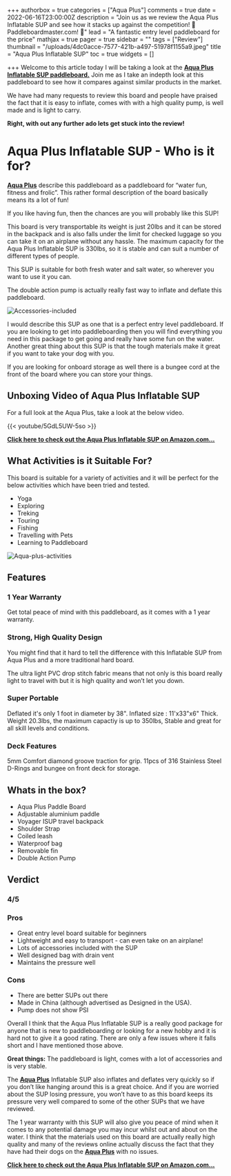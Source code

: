 +++
authorbox = true
categories = ["Aqua Plus"]
comments = true
date = 2022-06-16T23:00:00Z
description = "Join us as we review the Aqua Plus Inflatable SUP and see how it stacks up against the competition! 🛶 Paddleboardmaster.com! 🛶"
lead = "A fantastic entry level paddleboard for the price"
mathjax = true
pager = true
sidebar = ""
tags = ["Review"]
thumbnail = "/uploads/4dc0acce-7577-421b-a497-51978f1155a9.jpeg"
title = "Aqua Plus Inflatable SUP"
toc = true
widgets = []

+++
Welcome to this article today I will be taking a look at the [**Aqua Plus Inflatable SUP paddleboard.**](https://www.amazon.com/Aqua-Plus-Inflatable-Backpack-Shoulder/dp/B07PLXK7WL?th=1&linkCode=ll1&tag=paddleboardmaster-20&linkId=89e5e6a45844be45e876190dd8fc55f2&language=en_US&ref_=as_li_ss_tl) Join me as I take an indepth look at this paddleboard to see how it compares against similar products in the market.

We have had many requests to review this board and people have praised the fact that it is easy to inflate, comes with with a high quality pump, is well made and is light to carry.

**Right, with out any further ado lets get stuck into the review!**

# Aqua Plus Inflatable SUP - Who is it for?

[**Aqua Plus**](/categories/aqua-plus/) describe this paddleboard as a paddleboard for “water fun, fitness and frolic”.  This rather formal description of the board basically means its a lot of fun!

If you like having fun, then the chances are you will probably like this SUP!

This board is very transportable its weight is just 20lbs and it can be stored in the backpack and is also falls under the limit for checked luggage so you can take it on an airplane without any hassle.  The maximum capacity for the Aqua Plus Inflatable SUP is 330lbs, so it is stable and can suit a number of different types of people.

This SUP is suitable for both fresh water and salt water, so wherever you want to use it you can.

The double action pump is actually really fast way to inflate and deflate this paddleboard.

![Accessories-included](/uploads/c1cb1bfd-466a-4b9f-871d-a2ff6eec9fc7.jpeg "Accessories-included")

I would describe this SUP as one that is a perfect entry level paddleboard.  If you are looking to get into paddleboarding then you will find everything you need in this package to get going and really have some fun on the water.  Another great thing about this SUP is that the tough materials make it great if you want to take your dog with you.

If you are looking for onboard storage as well there is a bungee cord at the front of the board where you can store your things.

## Unboxing Video of Aqua Plus Inflatable SUP

For a full look at the Aqua Plus, take a look at the below  video.

{{< youtube/5GdL5UW-5so >}}

[**Click here to check out the Aqua Plus Inflatable SUP on Amazon.com...**](https://www.amazon.com/Aqua-Plus-Inflatable-Backpack-Shoulder/dp/B07PLXK7WL?th=1&linkCode=ll1&tag=paddleboardmaster-20&linkId=89e5e6a45844be45e876190dd8fc55f2&language=en_US&ref_=as_li_ss_tl)

## What Activities is it Suitable For?

This board is suitable for a variety of activities and it will  be perfect for the below activities which have been tried and tested.

* Yoga
* Exploring
* Treking
* Touring
* Fishing
* Travelling with Pets
* Learning to Paddleboard

![Aqua-plus-activities](/uploads/d2ece4ce-897a-413e-bbe2-f5ee9f00356e.jpeg "Aqua-plus-activities")

## Features

### 1 Year Warranty

Get total peace of mind with this paddleboard, as it comes with a 1 year warranty.

### Strong, High Quality Design

You might find that it hard to tell the difference with this Inflatable SUP from Aqua Plus and a more traditional hard board.  

The ultra light PVC drop stitch fabric means that not only is this board really light to travel with but it is high quality and won’t let you down.

### Super Portable

Deflated it's only 1 foot in diameter by 38". Inflated size : 11'x33"x6" Thick. Weight 20.3lbs, the maximum capactiy is up to 350lbs, Stable and great for all skill levels and conditions.

### Deck Features

5mm Comfort diamond groove traction for grip. 11pcs of 316 Stainless Steel D-Rings and bungee on front deck for storage.

## Whats in the box?

* Aqua Plus Paddle Board
* Adjustable aluminium paddle
* Voyager ISUP travel backpack
* Shoulder Strap
* Coiled leash
* Waterproof bag
* Removable fin
* Double Action Pump

## Verdict

### 4/5

### Pros

* Great entry level board suitable for beginners
* Lightweight and easy to transport - can even take on an airplane!
* Lots of accessories included with the SUP
* Well designed bag with drain vent
* Maintains the pressure well

### Cons

* There are better SUPs out there 
* Made in China (although advertised as Designed in the USA).
* Pump does not show PSI

Overall I think that the Aqua Plus Inflatable SUP is a really good package for anyone that is new to paddleboarding or looking for a new hobby and it is hard not to give it a good rating.  There are only a few issues where it falls short and I have mentioned those above.

**Great things:** The paddleboard is light, comes with a lot of accessories and is very stable. 

The [**Aqua Plus**](/categories/aqua-plus/) Inflatable SUP also inflates and deflates very quickly so if you don’t like hanging around this is a great choice.  And if you are worried about the SUP losing pressure, you won’t have to as this board keeps its pressure very well compared to some of the other SUPs that we have reviewed.

The 1 year warranty with this SUP will also give you peace of mind when it comes to any potential damage you may incur whilst out and about on the water.  I think that the materials used on this board are actually really high quality and many of the reviews online actually discuss the fact that they have had their dogs on the [**Aqua Plus**](/categories/aqua-plus/) with no issues.

[**Click here to check out the Aqua Plus Inflatable SUP on Amazon.com...**](https://www.amazon.com/Aqua-Plus-Inflatable-Backpack-Shoulder/dp/B07PLXK7WL?th=1&linkCode=ll1&tag=paddleboardmaster-20&linkId=89e5e6a45844be45e876190dd8fc55f2&language=en_US&ref_=as_li_ss_tl)